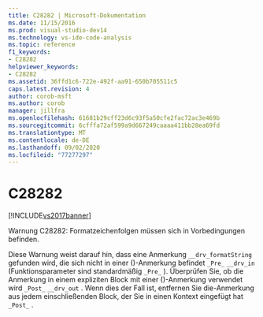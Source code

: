 ```yaml
---
title: C28282 | Microsoft-Dokumentation
ms.date: 11/15/2016
ms.prod: visual-studio-dev14
ms.technology: vs-ide-code-analysis
ms.topic: reference
f1_keywords:
- C28282
helpviewer_keywords:
- C28282
ms.assetid: 36ffd1c6-722e-492f-aa91-650b705511c5
caps.latest.revision: 4
author: corob-msft
ms.author: corob
manager: jillfra
ms.openlocfilehash: 61681b29cff23d6c93f5a50cfe2fac72ac3e469b
ms.sourcegitcommit: 6cfffa72af599a9d667249caaaa411bb28ea69fd
ms.translationtype: MT
ms.contentlocale: de-DE
ms.lasthandoff: 09/02/2020
ms.locfileid: "77277297"
---
```

# <a name="c28282"></a>C28282
[!INCLUDE[vs2017banner](../includes/vs2017banner.md)]

Warnung C28282: Formatzeichenfolgen müssen sich in Vorbedingungen befinden.  
  
 Diese Warnung weist darauf hin, dass eine Anmerkung `__drv_formatString` gefunden wird, die sich nicht in einer ()-Anmerkung befindet `_Pre_` `__drv_in` (Funktionsparameter sind standardmäßig `_Pre_` ). Überprüfen Sie, ob die Anmerkung in einem expliziten Block mit einer ()-Anmerkung verwendet wird `_Post_` `__drv_out` . Wenn dies der Fall ist, entfernen Sie die-Anmerkung aus jedem einschließenden Block, der Sie in einen Kontext eingefügt hat `_Post_` .
